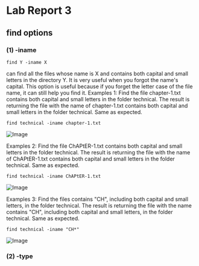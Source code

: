 # Lab Report 3

## find options
### (1) -iname 
```
find Y -iname X
```
can find all the files whose name is X and contains both capital and small letters in the directory Y. It is very useful when you forgot the name's capital. This option is useful because if you forget the letter case of the file name, it can still help you find it.
Examples 1:
Find the file chapter-1.txt contains both capital and small letters in the folder technical.
The result is returning the file with the name of chapter-1.txt contains both capital and small letters in the folder technical. Same as expected.
```
find technical -iname chapter-1.txt
```
![Image](https://sara0112.github.io/cse15l-lab-reports/Lab3_01.png)

Examples 2:
Find the file ChAPtER-1.txt contains both capital and small letters in the folder technical.
The result is returning the file with the name of ChAPtER-1.txt contains both capital and small letters in the folder technical. Same as expected.

```
find technical -iname ChAPtER-1.txt
```
![Image](https://sara0112.github.io/cse15l-lab-reports/Lab3_02.png)

Examples 3:
Find the files contains "CH", including both capital and small letters, in the folder technical.
The result is returning the file with the name contains "CH", including both capital and small letters, in the folder technical. Same as expected.

```
find technical -iname "CH*"
```
![Image](https://sara0112.github.io/cse15l-lab-reports/Lab3_03.png)


### (2) -type 
